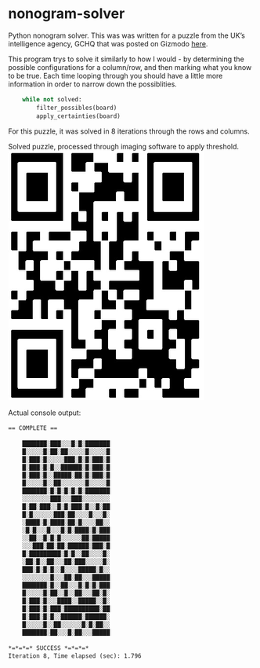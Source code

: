 # nonogram-solver
Python nonogram solver. This was was written for a puzzle from the UK’s intelligence agency, GCHQ that was posted on Gizmodo [here](http://gizmodo.com/can-you-solve-the-uk-intelligence-agencys-christmas-puz-1747265899).

This program trys to solve it similarly to how I would - by determining the possible configurations for a column/row, and then marking what you know to be true. Each time looping through you should have a little more information in order to narrow down the possiblities.  
```python
    while not solved:
        filter_possibles(board)
        apply_certainties(board)
```
For this puzzle, it was solved in 8 iterations through the rows and columns.

Solved puzzle, processed through imaging software to apply threshold.
![Processed QR](https://github.com/polyrob/nonogram-solver/blob/master/qr.jpg)


Actual console output:
```
== COMPLETE ==

	███████░███░░░█░█░███████
	█░░░░░█░██░██░░░░░█░░░░░█
	█░███░█░░░░░███░█░█░███░█
	█░███░█░█░░██████░█░███░█
	█░███░█░░█████░██░█░███░█
	█░░░░░█░░██░░░░░░░█░░░░░█
	███████░█░█░█░█░█░███████
	░░░░░░░░███░░░███░░░░░░░░
	█░██░███░░█░█░███░█░░█░██
	█░█░░░░░░███░██░░░░█░░░█░
	░████░█░████░██░█░░░░██░░
	░█░█░░░█░░░█░█░████░█░███
	░░██░░█░█░█░░░░░░██░█████
	░░░███░██░██░██████░███░█
	█░█████████░█░█░░██░░░░█░
	░██░█░░██░░░██░███░░░░░█░
	███░█░█░█░░█░░░░█████░█░░
	░░░░░░░░█░░░██░██░░░█████
	███████░█░░██░░░█░█░█░███
	█░░░░░█░██░░█░░██░░░██░█░
	█░███░█░░░████░░█████░░█░
	█░███░█░███░██████████░██
	█░███░█░█░░██████░██████░
	█░░░░░█░░██░░░░░░█░█░██░░
	███████░██░░░█░██░░░█████

*=*=*=* SUCCESS *=*=*=*
Iteration 8, Time elapsed (sec): 1.796
```
